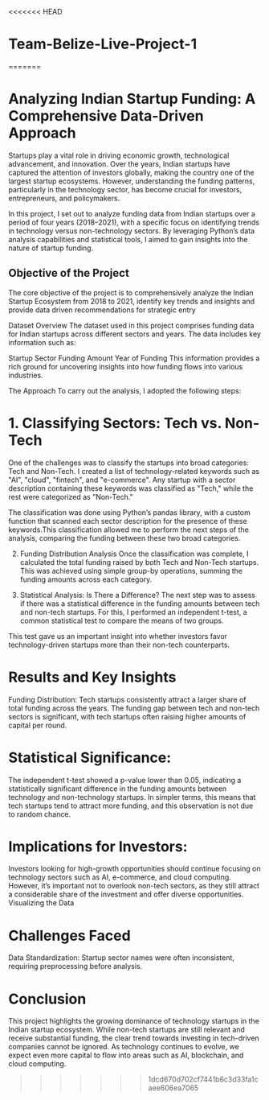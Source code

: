 <<<<<<< HEAD
# Team-Belize-Live-Project-1

=======
# Analyzing Indian Startup Funding: A Comprehensive Data-Driven Approach
Startups play a vital role in driving economic growth, technological advancement, and innovation. Over the years, Indian startups have captured the attention of investors globally, making the country one of the largest startup ecosystems. However, understanding the funding patterns, particularly in the technology sector, has become crucial for investors, entrepreneurs, and policymakers.

In this project, I set out to analyze funding data from Indian startups over a period of four years (2018–2021), with a specific focus on identifying trends in technology versus non-technology sectors. By leveraging Python’s data analysis capabilities and statistical tools, I aimed to gain insights into the nature of startup funding. 

## Objective of the Project
The core objective of the project is to comprehensively analyze the Indian Startup Ecosystem from 2018 to 2021, identify key trends and insights and provide data driven recommendations for strategic entry 

Dataset Overview
The dataset used in this project comprises funding data for Indian startups across different sectors and years. The data includes key information such as:

Startup Sector
Funding Amount
Year of Funding
This information provides a rich ground for uncovering insights into how funding flows into various industries.

The Approach
To carry out the analysis, I adopted the following steps:

# 1. Classifying Sectors: Tech vs. Non-Tech
One of the challenges was to classify the startups into broad categories: Tech and Non-Tech. I created a list of technology-related keywords such as "AI", "cloud", "fintech", and "e-commerce". Any startup with a sector description containing these keywords was classified as "Tech," while the rest were categorized as "Non-Tech."

The classification was done using Python’s pandas library, with a custom function that scanned each sector description for the presence of these keywords.This classification allowed me to perform the next steps of the analysis, comparing the funding between these two broad categories.

2. Funding Distribution Analysis
Once the classification was complete, I calculated the total funding raised by both Tech and Non-Tech startups. This was achieved using simple group-by operations, summing the funding amounts across each category.

3. Statistical Analysis: Is There a Difference?
The next step was to assess if there was a statistical difference in the funding amounts between tech and non-tech startups. For this, I performed an independent t-test, a common statistical test to compare the means of two groups.

This test gave us an important insight into whether investors favor technology-driven startups more than their non-tech counterparts.

# Results and Key Insights
Funding Distribution:
Tech startups consistently attract a larger share of total funding across the years.
The funding gap between tech and non-tech sectors is significant, with tech startups often raising higher amounts of capital per round.
# Statistical Significance:
The independent t-test showed a p-value lower than 0.05, indicating a statistically significant difference in the funding amounts between technology and non-technology startups. In simpler terms, this means that tech startups tend to attract more funding, and this observation is not due to random chance.
# Implications for Investors:
Investors looking for high-growth opportunities should continue focusing on technology sectors such as AI, e-commerce, and cloud computing.
However, it’s important not to overlook non-tech sectors, as they still attract a considerable share of the investment and offer diverse opportunities.
Visualizing the Data

# Challenges Faced
Data Standardization: Startup sector names were often inconsistent, requiring preprocessing before analysis.
# Conclusion
This project highlights the growing dominance of technology startups in the Indian startup ecosystem. While non-tech startups are still relevant and receive substantial funding, the clear trend towards investing in tech-driven companies cannot be ignored. As technology continues to evolve, we expect even more capital to flow into areas such as AI, blockchain, and cloud computing.






>>>>>>> 1dcd670d702cf7441b6c3d33fa1caee606ea7065